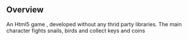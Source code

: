 ## Overview
An Html5 game , developed without any thrid party libraries. The main character fights snails, birds and collect keys and coins
